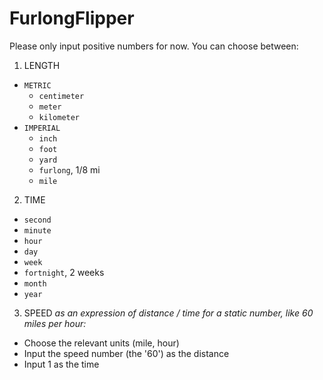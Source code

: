 # FurlongFlipper
Please only input positive numbers for now.
You can choose between:
1. LENGTH
  - `METRIC`
    - `centimeter`
    - `meter`
    - `kilometer`
  - `IMPERIAL`
    - `inch`
    - `foot`
    - `yard`
    - `furlong`, 1/8 mi
    - `mile`
2. TIME
  - `second`
  - `minute`
  - `hour`
  - `day`
  - `week`
  - `fortnight`, 2 weeks
  - `month`
  - `year`
3. SPEED _as an expression of distance / time_
  _for a static number, like 60 miles per hour:_
  - Choose the relevant units (mile, hour)
  - Input the speed number (the '60') as the distance
  - Input 1 as the time
